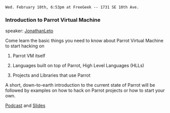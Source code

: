     Wed. February 10th, 6:53pm at FreeGeek -- 1731 SE 10th Ave.

### Introduction to Parrot Virtual Machine

speaker: [JonathanLeto](/JonathanLeto)

Come learn the basic things you need to know about Parrot Virtual Machine to start hacking on

1) Parrot VM itself

2) Languages built on top of Parrot, High Level Languages (HLLs)

3) Projects and Libraries that use Parrot

A short, down-to-earth introduction to the current state of Parrot will be followed by examples on how to hack on Parrot projects or how to start your own.

[Podcast](http://pdxpm.podasp.com/archive.html?pname=meetings.xml) and [Slides](http://docs.google.com/present/view?id=dk89d5g_193ngx26cw)
